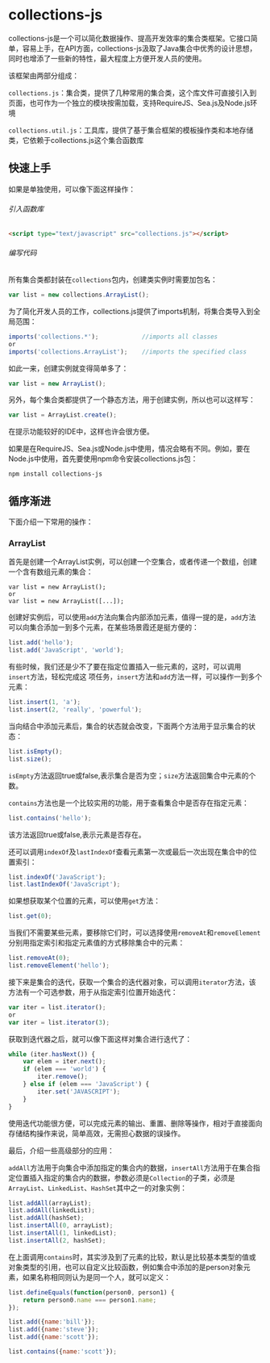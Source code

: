 # collections-js

collections-js是一个可以简化数据操作、提高开发效率的集合类框架。它接口简单，容易上手，在API方面，collections-js汲取了Java集合中优秀的设计思想，同时也增添了一些新的特性，最大程度上方便开发人员的使用。

该框架由两部分组成：

`collections.js`：集合类，提供了几种常用的集合类，这个库文件可直接引入到页面，也可作为一个独立的模块按需加载，支持RequireJS、Sea.js及Node.js环境

`collections.util.js`：工具库，提供了基于集合框架的模板操作类和本地存储类，它依赖于collections.js这个集合函数库

## 快速上手
如果是单独使用，可以像下面这样操作：
###### 引入函数库

```html
<script type="text/javascript" src="collections.js"></script>
```
###### 编写代码
所有集合类都封装在`collections`包内，创建类实例时需要加包名：

```javascript
var list = new collections.ArrayList();
```
为了简化开发人员的工作，collections.js提供了imports机制，将集合类导入到全局范围：

```javascript
imports('collections.*');            //imports all classes
or
imports('collections.ArrayList');    //imports the specified class
```
如此一来，创建实例就变得简单多了：

```javascript	
var list = new ArrayList();
```
另外，每个集合类都提供了一个静态方法，用于创建实例，所以也可以这样写：

```javascript
var list = ArrayList.create();
```
在提示功能较好的IDE中，这样也许会很方便。

如果是在RequireJS、Sea.js或Node.js中使用，情况会略有不同。例如，要在Node.js中使用，首先要使用npm命令安装collections.js包：

```
npm install collections-js
```
## 循序渐进
下面介绍一下常用的操作：
### ArrayList
首先是创建一个ArrayList实例，可以创建一个空集合，或者传递一个数组，创建一个含有数组元素的集合：

```
var list = new ArrayList();
or
var list = new ArrayList([...]); 
```
创建好实例后，可以使用`add`方法向集合内部添加元素，值得一提的是，`add`方法可以向集合添加一到多个元素，在某些场景霞还是挺方便的：

```javascript
list.add('hello');
list.add('JavaScript', 'world');
```
有些时候，我们还是少不了要在指定位置插入一些元素的，这时，可以调用`insert`方法，轻松完成这
项任务，`insert`方法和`add`方法一样，可以操作一到多个元素：

```javascript
list.insert(1, 'a');
list.insert(2, 'really', 'powerful');
```
当向结合中添加元素后，集合的状态就会改变，下面两个方法用于显示集合的状态：

```javascript
list.isEmpty();
list.size();
```
`isEmpty`方法返回true或false,表示集合是否为空；`size`方法返回集合中元素的个数。

`contains`方法也是一个比较实用的功能，用于查看集合中是否存在指定元素：

```javascript
list.contains('hello');
```
该方法返回true或false,表示元素是否存在。

还可以调用`indexOf`及`lastIndexOf`查看元素第一次或最后一次出现在集合中的位置索引：

```javascript
list.indexOf('JavaScript');
list.lastIndexOf('JavaScript');
```
如果想获取某个位置的元素，可以使用`get`方法：

```javascript
list.get(0);
```
当我们不需要某些元素，要移除它们时，可以选择使用`removeAt`和`removeElement`分别用指定索引和指定元素值的方式移除集合中的元素：

```javascript
list.removeAt(0);
list.removeElement('hello');
```

接下来是集合的迭代，获取一个集合的迭代器对象，可以调用`iterator`方法，该方法有一个可选参数，用于从指定索引位置开始迭代：

```javascript
var iter = list.iterator();
or
var iter = list.iterator(3);
```
获取到迭代器之后，就可以像下面这样对集合进行迭代了：

```javascript
while (iter.hasNext()) {
	var elem = iter.next();
	if (elem === 'world') {
		iter.remove();
	} else if (elem === 'JavaScript') {
		iter.set('JAVASCRIPT');
	}
}
```
使用迭代功能很方便，可以完成元素的输出、重置、删除等操作，相对于直接面向存储结构操作来说，简单高效，无需担心数据的误操作。

最后，介绍一些高级部分的应用：

`addAll`方法用于向集合中添加指定的集合内的数据，`insertAll`方法用于在集合指定位置插入指定的集合内的数据，参数必须是`Collection`的子类，必须是`ArrayList`、`LinkedList`、`HashSet`其中之一的对象实例：

```javascript
list.addAll(arrayList);
list.addAll(linkedList);
list.addAll(hashSet);
list.insertAll(0, arrayList);
list.insertAll(1, linkedList);
list.insertAll(2, hashSet);
```
在上面调用`contains`时，其实涉及到了元素的比较，默认是比较基本类型的值或对象类型的引用，也可以自定义比较函数，例如集合中添加的是person对象元素，如果名称相同则认为是同一个人，就可以定义：

```javascript
list.defineEquals(function(person0, person1) {
	return person0.name === person1.name;
});

list.add({name:'bill'});
list.add({name:'steve'});
list.add({name:'scott'});

list.contains({name:'scott'});
```
